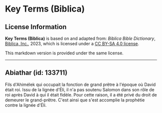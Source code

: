 # Key Terms (Biblica)

## License Information

**Key Terms (Biblica)** is based on and adapted from: _Biblica Bible Dictionary_, [Biblica, Inc.](https://www.biblica.com/), 2023, which is licensed under a [CC BY-SA 4.0 license](https://creativecommons.org/licenses/by-sa/4.0/legalcode.en).

This markdown version is provided under the same license.



--------------------------------

## Abiathar (id: 133711)

Fils d'Ahimélek qui occupait la fonction de grand prêtre à l'époque où David était roi. Issu de la lignée d'Éli, il n'a pas soutenu Salomon dans son rôle de roi après David à qui il était fidèle. Pour cette raison, il a été privé du droit de demeurer le grand\-prêtre. C'est ainsi que s'est accomplie la prophétie contre la lignée d'Éli.


